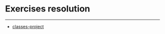 # Exercises resolution
---
* [classes-project](https://github.com/gus-phys/ai2-exercises-resolution/tree/main/02-programacao-python/aula4/classes-project)
